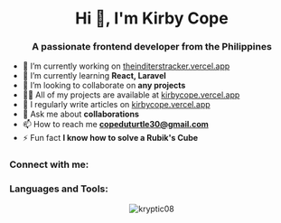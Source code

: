 <h1 align="center">Hi 👋, I'm Kirby Cope</h1>
<h3 align="center">A passionate frontend developer from the Philippines</h3>

- 🔭 I’m currently working on [theinditerstracker.vercel.app](https://theinditerstracker.vercel.app)
- 🌱 I’m currently learning **React, Laravel**
- 👯 I’m looking to collaborate on **any projects**
- 👨‍💻 All of my projects are available at [kirbycope.vercel.app](https://kirbycope.vercel.app)
- 📝 I regularly write articles on [kirbycope.vercel.app](https://kirbycope.vercel.app)
- 💬 Ask me about **collaborations**
- 📫 How to reach me **copeduturtle30@gmail.com**
- ⚡ Fun fact **I know how to solve a Rubik's Cube**

<h3 align="left">Connect with me:</h3>

<p align="left"></p>

<h3 align="left">Languages and Tools:</h3>

<p align="left">
  <a href="https://www.blender.org/" target="_blank" rel="noreferrer">
    <i class="devicon-blender-original" style="font-size: 40px;"></i>
  </a>
  <a href="https://isocpp.org/" target="_blank" rel="noreferrer">
    <i class="devicon-cplusplus-plain" style="font-size: 40px;"></i>
  </a>
  <a href="https://www.w3.org/Style/CSS/" target="_blank" rel="noreferrer">
    <i class="devicon-css3-plain" style="font-size: 40px;"></i>
  </a>
  <a href="https://www.figma.com/" target="_blank" rel="noreferrer">
    <i class="devicon-figma-plain" style="font-size: 40px;"></i>
  </a>
  <a href="https://flutter.dev/" target="_blank" rel="noreferrer">
    <i class="devicon-flutter-plain" style="font-size: 40px;"></i>
  </a>
  <a href="https://git-scm.com/" target="_blank" rel="noreferrer">
    <i class="devicon-git-plain" style="font-size: 40px;"></i>
  </a>
  <a href="https://html.spec.whatwg.org/" target="_blank" rel="noreferrer">
    <i class="devicon-html5-plain" style="font-size: 40px;"></i>
  </a>
  <a href="https://www.adobe.com/products/illustrator.html" target="_blank" rel="noreferrer">
    <i class="devicon-illustrator-plain" style="font-size: 40px;"></i>
  </a>
  <a href="https://developer.mozilla.org/en-US/docs/Web/JavaScript" target="_blank" rel="noreferrer">
    <i class="devicon-javascript-plain" style="font-size: 40px;"></i>
  </a>
  <a href="https://nodejs.org/" target="_blank" rel="noreferrer">
    <i class="devicon-nodejs-plain" style="font-size: 40px;"></i>
  </a>
  <a href="https://www.adobe.com/products/photoshop.html" target="_blank" rel="noreferrer">
    <i class="devicon-photoshop-plain" style="font-size: 40px;"></i>
  </a>
  <a href="https://www.python.org/" target="_blank" rel="noreferrer">
    <i class="devicon-python-plain" style="font-size: 40px;"></i>
  </a>
  <a href="https://reactjs.org/" target="_blank" rel="noreferrer">
    <i class="devicon-react-original" style="font-size: 40px;"></i>
  </a>
  <a href="https://reactnative.dev/" target="_blank" rel="noreferrer">
    <i class="devicon-react-original" style="font-size: 40px;"></i>
  </a>
  <a href="https://tailwindcss.com/" target="_blank" rel="noreferrer">
    <i class="devicon-tailwindcss-plain" style="font-size: 40px;"></i>
  </a>
  <a href="https://www.typescriptlang.org/" target="_blank" rel="noreferrer">
    <i class="devicon-typescript-plain" style="font-size: 40px;"></i>
  </a>
</p>

<p align="center">
  <img src="https://github-readme-streak-stats.herokuapp.com/?user=kryptic08&" alt="kryptic08" />
</p>
